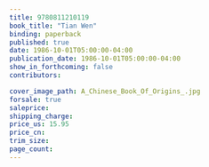 ```yaml
---
title: 9780811210119
book_title: "Tian Wen"
binding: paperback
published: true
date: 1986-10-01T05:00:00-04:00
publication_date: 1986-10-01T05:00:00-04:00
show_in_forthcoming: false
contributors:

cover_image_path: A_Chinese_Book_Of_Origins_.jpg
forsale: true
saleprice:
shipping_charge:
price_us: 15.95
price_cn:
trim_size:
page_count:
---
```


